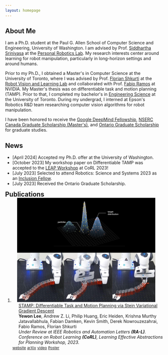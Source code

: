 ```yaml
---
layout: homepage
---
```


## About Me

I am a Ph.D. student at the Paul G. Allen School of Computer Science and Engineering, University of Washington. I am advised by Prof. [Siddhartha Srinivasa](https://goodrobot.ai/) at the [Personal Robotics Lab](https://personalrobotics.cs.washington.edu/). My research interests center around learning for robot manipulation, particularly in long-horizon settings and around humans. 

Prior to my Ph.D., I obtained a Master's in Computer Science at the University of Toronto, where I was advised by Prof. [Florian Shkurti](http://www.cs.toronto.edu/~florian/) at the [Robot Vision and Learning Lab](https://rvl.cs.toronto.edu/#/) and collaborated with Prof. [Fabio Ramos](https://fabioramos.github.io/Home.html) at NVIDIA. My Master's thesis was on differentiable task and motion planning (TAMP). Prior to that, I completed my bachelor's in [Engineering Science](https://engsci.utoronto.ca/program/what-is-engsci/) at the University of Toronto. During my undergrad, I interned at Epson's Robotics R&D team researching computer vision algorithms for robot manipulation.

I have been honored to receive the [Google DeepMind Fellowship](https://www.deepmind.com/education), [NSERC Canada Graduate Scholarship (Master's)](https://www.nserc-crsng.gc.ca/students-etudiants/pg-cs/cgsm-bescm_eng.asp), and [Ontario Graduate Scholarship](https://osap.gov.on.ca/OSAPPortal/en/A-ZListofAid/PRDR019245.html) for graduate studies. 

## News
- [April 2024] Accepted my Ph.D. offer at the University of Washington. 
- [October 2023] My workshop paper on Differentiable TAMP was accepted to the [LEAP Workshop](https://leap-workshop.github.io) at CoRL 2023!
- [July 2023] Selected to attend Robotics: Science and Systems 2023 as an [Inclusion Fellow](https://sites.google.com/seas.upenn.edu/inclusion-rss-2023/program).
- [July 2023] Received the Ontario Graduate Scholarship.

<h2 id="publications" style="margin: 2px 0px -15px;">Publications <temp style="font-size:15px;"></temp></h2>

<div class="publications">
<ol class="bibliography">
<li>
<div class="pub-row">
  <div class="col-sm-3 abbr" style="position: relative;padding-right: 15px;padding-left: 15px;">
    <img src="assets/img/stamp.png" class="teaser img-fluid z-depth-1">
  </div>
  <div id="peng2021copo" class="col-sm-9" style="position: relative;width: 100%;padding-right: 15px;padding-left: 20px;">
      <div class="title"><a href="https://arxiv.org/pdf/2310.01775.pdf">STAMP: Differentiable Task and Motion Planning via Stein Variational Gradient Descent </a></div>
      <div class="author"><strong>Yewon Lee</strong>, Andrew Z. Li, Philip Huang, Eric Heiden, Krishna Murthy Jatavallabhula, Fabian Damken, Kevin Smith, Derek Nowrouzezahrai, Fabio Ramos, Florian Shkurti </div>
      <div class="periodical">
            <em>Under Review at IEEE Robotics and Automation Letters <strong>(RA-L)</strong>.</em>
          </div>
          <div class="periodical">
            <em>Conference on Robot Learning <strong>(CoRL)</strong>, Learning Effective Abstractions for Planning Workshop, 2023.</em>
          </div>
      </div>
    <div class="links">
      <a href="https://rvl.cs.toronto.edu/stamp/" class="btn btn-sm z-depth-0" role="button" target="_blank" style="font-size:12px;">website</a>
      <a href="https://arxiv.org/abs/2310.01775" class="btn btn-sm z-depth-0" role="button" target="_blank" style="font-size:12px;">arXiv</a>
      <a href="https://www.youtube.com/watch?v=FuFGdixlSnM" class="btn btn-sm z-depth-0" role="button" target="_blank" style="font-size:12px;">video</a>
      <a href="https://drive.google.com/file/d/1BAc1qalsh1JuERrc7yWq3H7i0NmiB881/view?usp=sharing" class="btn btn-sm z-depth-0" role="button" target="_blank" style="font-size:12px;">Poster</a>
    </div>
  </div>
</div>
</li>
  
</ol>
</div>
